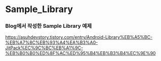 # Sample_Library
### Blog에서 작성한 Sample Library 예제
https://asuhdevstory.tistory.com/entry/Android-Library%EB%A5%BC-%EB%A7%8C%EB%93%A4%EA%B3%A0-JitPack%EC%9C%BC%EB%A1%9C-%EB%B0%B0%ED%8F%AC%ED%95%B4%EB%B3%B4%EC%9E%90
